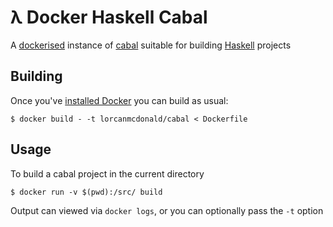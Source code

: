 # λ Docker Haskell Cabal
A [dockerised](https://www.docker.com) instance of
[cabal](http://hackage.haskell.org/package/cabal-install) suitable for building
[Haskell](https://www.haskell.org) projects

## Building

Once you've [installed
Docker](https://docs.docker.com/installation/#installation) you can build as usual:

```
$ docker build - -t lorcanmcdonald/cabal < Dockerfile
```

## Usage

To build a cabal project in the current directory

```
$ docker run -v $(pwd):/src/ build
```

Output can viewed via `docker logs`, or you can optionally pass the `-t` option
